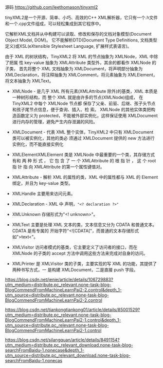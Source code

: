 源码 https://github.com/leethomason/tinyxml2

tinyXML2是一个开源、简单、小巧、高效的C++ XML解析器，它只有一个.h文件和一个.cpp文件组成，可以轻松集成到其它程序中。

它解析XML文档并从中构建可以读取、修改和保存的文档对象模型(Document Object Model, DOM)。
它不能解析DTD(Document Type Definitions, 文档类型定义)或XSL(eXtensible Stylesheet Language, 扩展样式表语言)。

由于 XML 的树状结构，TinyXML2 将 XML 的节点抽象为 XMLNode，XML 中除了把属 性 key-value 抽象为 XMLAttribute 类型外，其余的都看作 XMLNode 的子类，
首先将整个 XML 文档抽象为 XMLDocument，将声明部分抽象为 XMLDeclaration，将注释抽象为 XMLComment，将元素抽象为 XMLElement，将文本抽象为 XMLText。

* XMLNode - 是几乎 XML 所有元素(XMLAttribute 除外)的基类，XML 本质是一种树形结构，而 整个 XML 就是由许多的节点(XMLNode)组成，
在 TinyXML2 中每个 XMLNode 节点都 保存了父亲、前驱、后继、孩子头节点和孩子尾节点信息，便于查询、插入、检 索。
XMLNode 的其他实体类把构造函数定义为 protected，不能被外部实例化，这样保证使用 XMLDocument 进行内存的管理，避免产生内存泄漏的风险。

* XMLDocument - 代表 XML 整个实体，TinyXML2 中只有 XMLDocument 类可以被实例化，其他的类必 须通过 XMLDocument 提供的 new 方法进行实例化，而不能直接实例化
* XMLElementXMLElement 类是 XMLNode 中最重要的一个类，其存储方式有<foo/>和<foo></foo> 两 种 形 式 ， 它 包 含 了 一 个 XMLAttribute 的 根 指 针 ， 
这 个 root 指 针 指 向 XMLAttribute 的第一个属性键值对。
* XMLAttribute - 解析 XML 的属性的类，XML 中的属性都与 XML 的 Element 绑定，并且为 key-value 类型。
* XMLHandle        主要用来访问元素。
* XMLDeclaration - XML 中 声明，`"<? declaration ?>"`
* XMLUnknown       存储形式为"<! unknown>"。
* XMLText 主要是处理 XML 文本的类，文本信息又分为 CDATA 和普通文本。CDATA 是有专属的 开始字符"<![CDATA["，而普通的文本存储形式如">text<"。
* XMLVisitor 访问者模式的基类，它主要定义了访问者的接口，而在 XMLNode 的子类的 accept 方法中调用这些方法来完成对自身的访问。
* XMLPrinter 是 XMLVisitor 类的子类，主要实现的写 XML 的功能，其提供了两种书写方式，一 是构建 XMLDocument，二是直接 push 字段。

https://blog.csdn.net/jenie/article/details/106729883?utm_medium=distribute.pc_relevant.none-task-blog-BlogCommendFromMachineLearnPai2-2.control&depth_1-utm_source=distribute.pc_relevant.none-task-blog-BlogCommendFromMachineLearnPai2-2.control

https://blog.csdn.net/tiankongtiankong01/article/details/85001529?utm_medium=distribute.pc_relevant.none-task-blog-BlogCommendFromMachineLearnPai2-1.control&depth_1-utm_source=distribute.pc_relevant.none-task-blog-BlogCommendFromMachineLearnPai2-1.control

https://blog.csdn.net/silangquan/article/details/8491154?utm_medium=distribute.pc_relevant_download.none-task-blog-searchFromBaidu-1.nonecase&depth_1-utm_source=distribute.pc_relevant_download.none-task-blog-searchFromBaidu-1.nonecas

